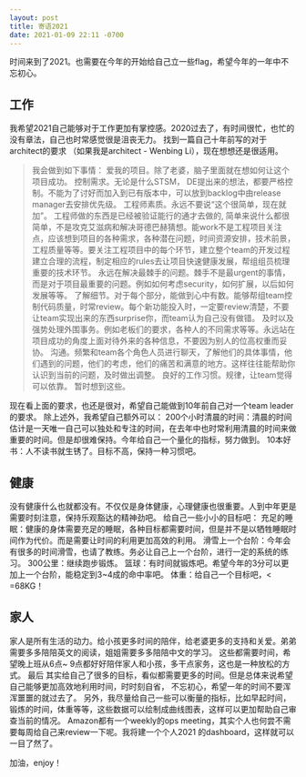```yaml
---
layout: post
title: 寄语2021
date: 2021-01-09 22:11 -0700
---
```


时间来到了2021。也需要在今年的开始给自己立一些flag，希望今年的一年中不忘初心。

## 工作
我希望2021自己能够对于工作更加有掌控感。2020过去了，有时间很忙，也忙的没有章法，自己也时常感觉很是沮丧无力。
找到一篇自己十年前写的对于architect的要求  （如果我是architect - Wenbing Li），现在想想还是很适用。

> 我会做到如下事情：
爱我的项目。除了老婆，脑子里面就在想如何让这个项目成功。 控制需求。无论是什么STSM， DE提出来的想法，都要严格控制。不能为了讨好而加入到已有版本中，可以放到backlog中由release manager去安排优先级。
工程师素质。永远不要说“这个很简单，现在就加”。 工程师做的东西是已经被验证能行的通才去做的, 简单来说什么都很简单，不是攻克艾滋病和解决哥德巴赫猜想。能work不是工程项目关注点，应该想到项目的各种需求，各种潜在问题，时间资源安排，技术前景，工程质量等等。要关注工程项目中的每个环节，建立整个team的开发过程建立合理的流程，制定相应的rules去让项目快速健康发展，帮组组员梳理重要的技术环节。
永远在解决最棘手的问题。棘手不是最urgent的事情，而是对于项目最重要的问题。例如如何考虑security，如何扩展，以后如何发展等等。
了解细节。对于每个部分，能做到心中有数。能够帮组team控制代码质量，时常review。每个新功能投入时，一定要review清楚，不要让team实现出来的东西surprise你，而team认为自己没有做错。
及时以及强势处理外围事务。例如老板们的要求，各种人的不同需求等等。永远站在项目成功的角度上面对待外来的各种信息，不要因为别人的位高权重而妥协。
沟通。频繁和team各个角色人员进行聊天，了解他们的具体事情，他们遇到的问题，他们的考虑，他们的痛苦和满意的地方。这样往往能帮助你认识到当前的问题，及时做出调整。
良好的工作习惯。规律，让team觉得可以依靠。
暂时想到这些。


现在看上面的要求，也还是很对，希望自己能做到10年前自己对一个team leader的要求。
除上述外，我希望自己额外可以：
200个小时清晨的时间：清晨的时间估计是一天唯一自己可以独处和专注的时间，在去年中也时常利用清晨的时间来做重要的时间。但是却很难保持。今年给自己一个量化的指标，努力做到。
10本好书：人不读书就生锈了。目标不高，保持一种习惯吧。

## 健康
没有健康什么也就都没有。不仅仅是身体健康，心理健康也很重要。人到中年更是需要时刻注意，保持乐观豁达的精神劲吧。
给自己一些小小的目标吧：
充足的睡眠：健康的身体需要充足的睡眠，各种目标都需要时间，但是并不是以牺牲睡眠时间作为代价。而是需要让时间的利用更加高效的利用。
滑雪上一个台阶：今年会有很多的时间滑雪，也请了教练。务必让自己上一个台阶，进行一定的系统的练习。
300公里：继续跑步锻炼。
篮球：有时间就锻炼吧。希望今年的3分可以更加上一个台阶，能稳定到3~4成的命中率吧。
体重：给自己一个目标吧，< =68KG！

## 家人
家人是所有生活的动力。给小孩更多时间的陪伴，给老婆更多的支持和关爱。弟弟需要多多陪陪英文的阅读，姐姐需要多多陪陪中文的学习。
这些都需要时间，希望晚上班从6点~ 9点都好好陪伴家人和小孩，多干点家务，这也是一种放松的方式。
最后
其实给自己了很多的目标，看似都需要更多的时间。但是总体来说希望自己能够更加高效地利用时间，时时刻自省， 不忘初心，希望一年的时间不要浑浑噩噩的就过去了。
另外，我尽量给自己一些可以衡量的指标，比如早起时间，锻炼的时间，体重等等，这些数据可以绘制成曲线图表，这样可以更加帮助自己审查当前的情况。
Amazon都有一个weekly的ops meeting，其实个人也何尝不需要每周给自己来review一下呢。我将建一个个人2021 的dashboard，这样就可以一目了然了。

加油，enjoy！
